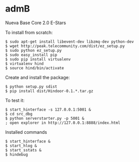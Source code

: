 admB
====

Nueva Base Core 2.0 E-Stars

To install from scratch:
```
$ sudo apt-get install libevent-dev libzmq-dev python-dev
$ wget http://peak.telecommunity.com/dist/ez_setup.py
$ sudo python ez_setup.py
$ sudo easy_install pip
$ sudo pip install virtualenv
$ virtualenv hind
$ source hind/bin/activate
```
Create and install the package:
```
$ python setup.py sdist
$ pip install dist/Hindoor-0.1.*.tar.gz
```
To test it:
```
$ start_hinterface -s 127.0.0.1:5001 &
$ cd src_dbg
$ python serverstarter.py -p 5001 &
; open explorer in http://127.0.0.1:8888/index.html
```
Installed commands
```
$ start_hinterface &
$ start_hlog &
$ start_sstats &
$ hindebug
```